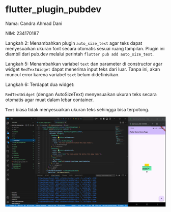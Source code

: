 # flutter_plugin_pubdev

Nama: Candra Ahmad Dani 

NIM: 234170187

Langkah 2:
Menambahkan plugin `auto_size_text` agar teks dapat menyesuaikan ukuran font secara otomatis sesuai ruang tampilan. Plugin ini diambil dari pub.dev melalui perintah `flutter pub add auto_size_text`.

Langkah 5:
Menambahkan variabel `text` dan parameter di constructor agar widget `RedTextWidget` dapat menerima input teks dari luar. Tanpa ini, akan muncul error karena variabel `text` belum didefinisikan.

Langkah 6:
Terdapat dua widget:

`RedTextWidget` (dengan AutoSizeText) menyesuaikan ukuran teks secara otomatis agar muat dalam lebar container.

`Text` biasa tidak menyesuaikan ukuran teks sehingga bisa terpotong.

![Output](images/1.png)